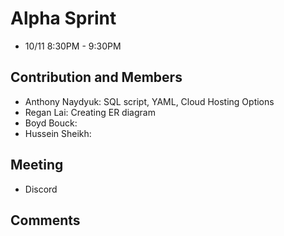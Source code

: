 # Alpha Sprint
- 10/11 8:30PM - 9:30PM

## Contribution and Members
- Anthony Naydyuk: SQL script, YAML, Cloud Hosting Options
- Regan Lai: Creating ER diagram
- Boyd Bouck:
- Hussein Sheikh:

## Meeting
- Discord 

## Comments


